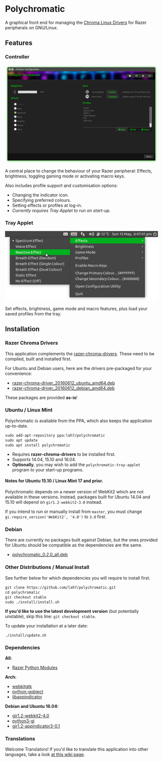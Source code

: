 # Polychromatic

A graphical front end for managing the [Chroma Linux Drivers](http://pez2001.github.io/razer_chroma_drivers/) for Razer peripherals on GNU/Linux.


## Features

### Controller

![Screenshot of Controller](source/screenshots/controller.jpg)

A central place to change the behaviour of your Razer peripheral: Effects, brightness, toggling gaming mode or activating macro keys.

Also includes profile support and customisation options:

* Changing the indicator icon.
* Specifying preferred colours.
* Setting effects or profiles at log-in.
 * _Currently requires Tray Applet to run on start-up._


### Tray Applet

![Screenshot of Tray Applet](source/screenshots/tray.jpg)

Set effects, brightness, game mode and macro features, plus load your saved profiles from the tray.


## Installation

### Razer Chroma Drivers
This application complements the [razer-chroma-drivers](http://pez2001.github.io/razer_chroma_drivers/). These need to be compiled, built and installed first.

For Ubuntu and Debian users, here are the drivers pre-packaged for your convenience:

 * [razer-chroma-driver_20160612_ubuntu_amd64.deb](https://github.com/lah7/polychromatic/releases/download/v0.2.0/razer-chroma-driver_20160612_ubuntu_amd64.deb)
 * [razer-chroma-driver_20160612_debian_amd64.deb](https://github.com/lah7/polychromatic/releases/download/v0.2.0/razer-chroma-driver_20160612_debian_amd64.deb)

These packages are provided **as-is**!


### Ubuntu / Linux Mint

Polychromatic is avaliable from the PPA, which also keeps the application up-to-date.

    sudo add-apt-repository ppa:lah7/polychromatic
    sudo apt update
    sudo apt install polychromatic

* Requires **razer-chroma-drivers** to be installed first.
* Supports 14.04, 15.10 and 16.04.
* **Optionally**, you may wish to add the `polychromatic-tray-applet` program to your start-up programs.


#### Notes for Ubuntu 15.10 / Linux Mint 17 and prior.

Polychromatic depends on a newer version of WebKit2 which are not available in these versions. Instead, packages built for Ubuntu 14.04 and 15.10 will depend on `gir1.2-webkit2-3.0` instead.

If you intend to run or manually install from `master`, you must change `gi.require_version('WebKit2', '4.0')` to `3.0` first.



### Debian

There are currently no packages built against Debian, but the ones provided for Ubuntu should be compatible as the dependencies are the same.

* [polychromatic_0.2.0_all.deb](https://github.com/lah7/polychromatic/releases/download/v0.2.0/polychromatic_0.2.0_all.deb)


### Other Distributions / Manual Install

See further below for which dependencies you will require to install first.

    git clone https://github.com/lah7/polychromatic.git
    cd polychromatic
    git checkout stable
    sudo ./install/install.sh

**If you'd like to use the latest development version** (but potentially unstable), skip this line: `git checkout stable`.

To update your installation at a later date:

    ./install/update.sh


### Dependencies

**All:**
* [Razer Python Modules](https://github.com/pez2001/razer_chroma_drivers)

**Arch:**
* [webkitgtk](https://www.archlinux.org/packages/extra/x86_64/webkitgtk/)
* [python-gobject](https://www.archlinux.org/packages/extra/x86_64/python-gobject/)
* [libappindicator](https://aur.archlinux.org/pkgbase/libappindicator/?comments=all)

**Debian and Ubuntu 16.04:**
* [gir1.2-webkit2-4.0](https://packages.debian.org/sid/gir1.2-webkit2-4.0)
* [python3-gi](https://packages.debian.org/sid/python3-gi)
* [gir1.2-appindicator3-0.1](https://packages.debian.org/sid/gir1.2-appindicator3-0.1)


### Translations
Welcome Translators! If you'd like to translate this application
into other languages, take a look [at this wiki page](https://github.com/lah7/polychromatic/wiki/How-to-translate-the-application.).

